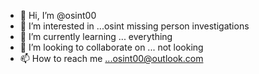 - 👋 Hi, I’m @osint00
- 👀 I’m interested in ...osint missing person investigations
- 🌱 I’m currently learning ... everything
- 💞️ I’m looking to collaborate on ... not looking
- 📫 How to reach me ...osint00@outlook.com

<!---
osint00/osint00 is a ✨ special ✨ repository because its `README.md` (this file) appears on your GitHub profile.
You can click the Preview link to take a look at your changes.
--->
